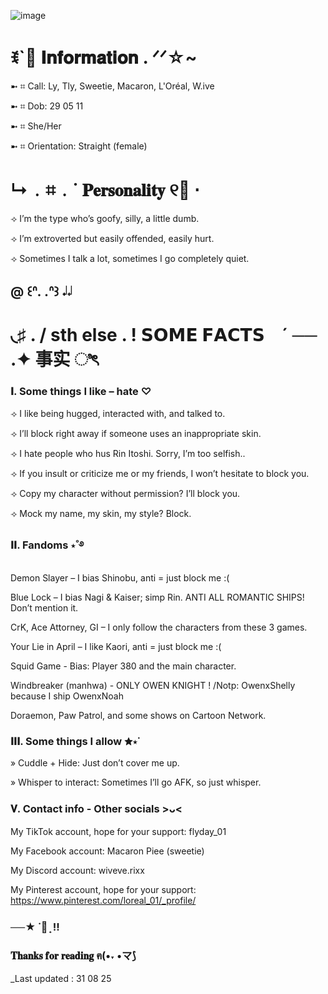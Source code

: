 ![image]( https://www.pinterest.com/pin/461056080623414084/ )

# ꉂ`🍥 𝐈𝐧𝐟𝐨𝐫𝐦𝐚𝐭𝐢𝐨𝐧 . ᐟᐟ☆~  

  ➼ ⌗ Call: Ly, Tly, Sweetie, Macaron, L'Oréal, W.ive

  ➼ ⌗ Dob: 29 05 11

  ➼ ⌗ She/Her

  ➼ ⌗ Orientation: Straight (female)


#  ↳﹒⌗﹒˙ 𝐏𝐞𝐫𝐬𝐨𝐧𝐚𝐥𝐢𝐭𝐲 ୧🍮 ⋅

⟢ I’m the type who’s goofy, silly, a little dumb.

⟢ I’m extroverted but easily offended, easily hurt.

⟢ Sometimes I talk a lot, sometimes I go completely quiet.

##                                @ ꒰ᐢ. .ᐢ꒱       𝆺𝅥𝆹𝅥
#         ◟♯ . / sth else . ! 𝗦𝗢𝗠𝗘 𝗙𝗔𝗖𝗧𝗦 ⠀´ ── .✦   事实 ಿৎ  
###      𝐈. Some things I like – hate ♡
⟢ I like being hugged, interacted with, and talked to.

⟢ I’ll block right away if someone uses an inappropriate skin.

⟢ I hate people who hus Rin Itoshi. Sorry, I’m too selfish..

⟢ If you insult or criticize me or my friends, I won’t hesitate to block you.

⟢ Copy my character without permission? I’ll block you.

⟢ Mock my name, my skin, my style? Block.

###      𝐈𝐈. Fandoms ⋆˚࿔
  Demon Slayer – I bias Shinobu, anti = just block me :(

  Blue Lock – I bias Nagi & Kaiser; simp Rin. ANTI ALL ROMANTIC SHIPS! Don’t mention it.

  CrK, Ace Attorney, GI – I only follow the characters from these 3 games.

  Your Lie in April – I like Kaori, anti = just block me :(

  Squid Game - Bias: Player 380 and the main character.

  Windbreaker (manhwa) - ONLY OWEN KNIGHT ! /Notp: OwenxShelly because I ship OwenxNoah

  Doraemon, Paw Patrol, and some shows on Cartoon Network.

###      𝐈𝐈𝐈. Some things I allow ✮⋆˙
   » Cuddle + Hide: Just don’t cover me up.

   » Whisper to interact: Sometimes I’ll go AFK, so just whisper.

###      𝐕. Contact info - Other socials >ᴗ<
My TikTok account, hope for your support: flyday_01

My Facebook account: Macaron Piee (sweetie)

My Discord account: wiveve.rixx

My Pinterest account, hope for your support: https://www.pinterest.com/loreal_01/_profile/

### ──★ ˙🍥 ̟ !!
### 𝐓𝐡𝐚𝐧𝐤𝐬 𝐟𝐨𝐫 𝐫𝐞𝐚𝐝𝐢𝐧𝐠  ฅ(•˕ •マ⟆
_Last updated : 31 08 25
